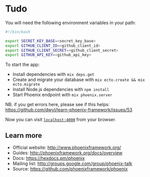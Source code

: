 # Tudo

You will need the following environment variables in your path:

```bash
#!/bin/bash

export SECRET_KEY_BASE=<secret_key_base>
export GITHUB_CLIENT_ID=<github_client_id>
export GITHUB_CLIENT_SECRET=<github_client_secret>
export GITHUB_API_KEY=<github_api_key>
```

To start the app:

  * Install dependencies with `mix deps.get`
  * Create and migrate your database with `mix ecto.create && mix ecto.migrate`
  * Install Node.js dependencies with `npm install`
  * Start Phoenix endpoint with `mix phoenix.server`

  NB. if you get errors here, please see if this helps: https://github.com/dwyl/learn-phoenix-framework/issues/53

Now you can visit [`localhost:4000`](http://localhost:4000) from your browser.

## Learn more

  * Official website: http://www.phoenixframework.org/
  * Guides: http://phoenixframework.org/docs/overview
  * Docs: https://hexdocs.pm/phoenix
  * Mailing list: http://groups.google.com/group/phoenix-talk
  * Source: https://github.com/phoenixframework/phoenix
